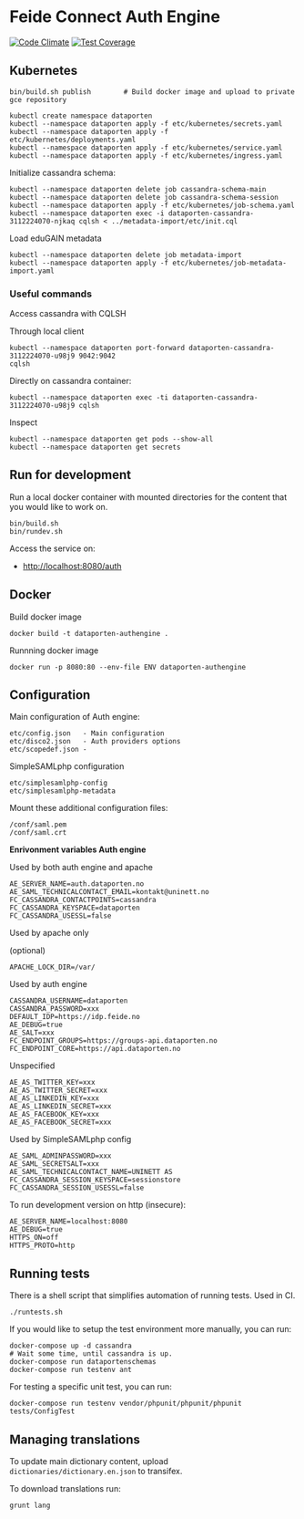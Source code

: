 # Feide Connect Auth Engine

[![Code Climate](https://codeclimate.com/github/feideconnect/feideconnect-authengine/badges/gpa.svg)](https://codeclimate.com/github/feideconnect/feideconnect-authengine)
[![Test Coverage](https://codeclimate.com/github/feideconnect/feideconnect-authengine/badges/coverage.svg)](https://codeclimate.com/github/feideconnect/feideconnect-authengine)


## Kubernetes

```
bin/build.sh publish        # Build docker image and upload to private gce repository

kubectl create namespace dataporten
kubectl --namespace dataporten apply -f etc/kubernetes/secrets.yaml
kubectl --namespace dataporten apply -f etc/kubernetes/deployments.yaml
kubectl --namespace dataporten apply -f etc/kubernetes/service.yaml
kubectl --namespace dataporten apply -f etc/kubernetes/ingress.yaml
```


Initialize cassandra schema:

```
kubectl --namespace dataporten delete job cassandra-schema-main
kubectl --namespace dataporten delete job cassandra-schema-session
kubectl --namespace dataporten apply -f etc/kubernetes/job-schema.yaml
kubectl --namespace dataporten exec -i dataporten-cassandra-3112224070-njkaq cqlsh < ../metadata-import/etc/init.cql
```

Load eduGAIN metadata

```
kubectl --namespace dataporten delete job metadata-import
kubectl --namespace dataporten apply -f etc/kubernetes/job-metadata-import.yaml
```

### Useful commands

Access cassandra with CQLSH

Through local client
```
kubectl --namespace dataporten port-forward dataporten-cassandra-3112224070-u98j9 9042:9042
cqlsh
```

Directly on cassandra container:

```
kubectl --namespace dataporten exec -ti dataporten-cassandra-3112224070-u98j9 cqlsh
```

Inspect

```
kubectl --namespace dataporten get pods --show-all
kubectl --namespace dataporten get secrets
```


## Run for development

Run a local docker container with mounted directories for the content that you would like to work on.

```
bin/build.sh
bin/rundev.sh
```

Access the service on:

* <http://localhost:8080/auth>





## Docker


Build docker image

```
docker build -t dataporten-authengine .
```

Runnning docker image

```
docker run -p 8080:80 --env-file ENV dataporten-authengine
```


## Configuration

Main configuration of Auth engine:

```
etc/config.json   - Main configuration
etc/disco2.json   - Auth providers options
etc/scopedef.json -
```

SimpleSAMLphp configuration

```
etc/simplesamlphp-config
etc/simplesamlphp-metadata
```

Mount these additional configuration files:

```
/conf/saml.pem
/conf/saml.crt
```

**Enrivonment variables Auth engine**

Used by both auth engine and apache

```
AE_SERVER_NAME=auth.dataporten.no
AE_SAML_TECHNICALCONTACT_EMAIL=kontakt@uninett.no
FC_CASSANDRA_CONTACTPOINTS=cassandra
FC_CASSANDRA_KEYSPACE=dataporten
FC_CASSANDRA_USESSL=false
```


Used by apache only

(optional)

```
APACHE_LOCK_DIR=/var/
```

Used by auth engine

```
CASSANDRA_USERNAME=dataporten
CASSANDRA_PASSWORD=xxx
DEFAULT_IDP=https://idp.feide.no
AE_DEBUG=true
AE_SALT=xxx
FC_ENDPOINT_GROUPS=https://groups-api.dataporten.no
FC_ENDPOINT_CORE=https://api.dataporten.no
```

Unspecified

```
AE_AS_TWITTER_KEY=xxx
AE_AS_TWITTER_SECRET=xxx
AE_AS_LINKEDIN_KEY=xxx
AE_AS_LINKEDIN_SECRET=xxx
AE_AS_FACEBOOK_KEY=xxx
AE_AS_FACEBOOK_SECRET=xxx
```

Used by SimpleSAMLphp config

```
AE_SAML_ADMINPASSWORD=xxx
AE_SAML_SECRETSALT=xxx
AE_SAML_TECHNICALCONTACT_NAME=UNINETT AS
FC_CASSANDRA_SESSION_KEYSPACE=sessionstore
FC_CASSANDRA_SESSION_USESSL=false
```

To run development version on http (insecure):

```
AE_SERVER_NAME=localhost:8080
AE_DEBUG=true
HTTPS_ON=off
HTTPS_PROTO=http
```

## Running tests

There is a shell script that simplifies automation of running tests. Used in CI.

```
./runtests.sh
```

If you would like to setup the test environment more manually, you can run:

```
docker-compose up -d cassandra
# Wait some time, until cassandra is up.
docker-compose run dataportenschemas
docker-compose run testenv ant
```

For testing a specific unit test, you can run:

```
docker-compose run testenv vendor/phpunit/phpunit/phpunit tests/ConfigTest
```


## Managing translations

To update main dictionary content, upload `dictionaries/dictionary.en.json` to transifex.

To download translations run:

```
grunt lang
```
